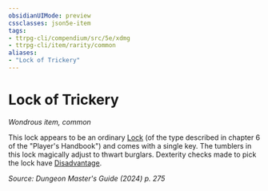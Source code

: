 ```yaml
---
obsidianUIMode: preview
cssclasses: json5e-item
tags:
- ttrpg-cli/compendium/src/5e/xdmg
- ttrpg-cli/item/rarity/common
aliases: 
- "Lock of Trickery"
---
```

# Lock of Trickery
*Wondrous item, common*  



This lock appears to be an ordinary [Lock](3-Mechanics/CLI/items/lock-xphb.md) (of the type described in chapter 6 of the "Player's Handbook") and comes with a single key. The tumblers in this lock magically adjust to thwart burglars. Dexterity checks made to pick the lock have [Disadvantage](3-Mechanics/CLI/rules/variant-rules/disadvantage-xphb.md).

*Source: Dungeon Master's Guide (2024) p. 275*